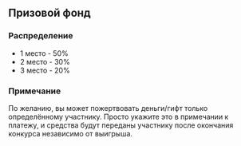 ## Призовой фонд

### Распределение
* 1 место - 50%
* 2 место - 30%
* 3 место - 20%

### Примечание
По желанию, вы может пожертвовать деньги/гифт только определённому участнику. Просто укажите это в примечании к платежу, и средства будут переданы участнику после окончания конкурса независимо от выигрыша.</p>
